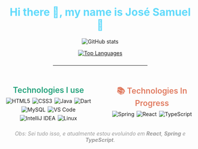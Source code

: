 <div align="center">

<h1 style="font-weight: bold; color: #61dafb;">
  Hi there 👋, my name is José Samuel 🚀
</h1>

<!-- GitHub stats -->
<p>
  <img src="https://github-readme-stats.vercel.app/api?username=JoseSamueldeMeloSantos&show_icons=true&theme=dark" alt="GitHub stats" />
</p>
<p>
  <a href="https://github.com/JoseSamueldeMeloSantos">
    <img src="https://github-readme-stats.vercel.app/api/top-langs/?username=JoseSamueldeMeloSantos&layout=compact&theme=dark" alt="Top Languages" />
  </a>
</p>

<hr style="width: 50%; margin: 1.5rem auto;" />

<div style="display: flex; justify-content: center; gap: 3rem; flex-wrap: wrap; max-width: 800px; margin: 0 auto;">

  <div style="flex: 1; min-width: 200px;">
    <h2 style="color: #21a179; font-weight: 600; margin-bottom: 0.5rem;">
      Technologies I use
    </h2>
    <div style="display: flex; flex-wrap: wrap; gap: 6px; justify-content: center;">
      <img alt="HTML5" src="https://img.shields.io/badge/-HTML5-E34F26?style=flat&logo=html5&logoColor=white&logoWidth=20" />
      <img alt="CSS3" src="https://img.shields.io/badge/-CSS3-1572B6?style=flat&logo=css3&logoColor=white&logoWidth=20" />
      <img alt="Java" src="https://img.shields.io/badge/-Java-ED8B00?style=flat&logo=openjdk&logoColor=white&logoWidth=20" />
      <img alt="Dart" src="https://img.shields.io/badge/-Dart-0175C2?style=flat&logo=dart&logoColor=white&logoWidth=20" />
      <img alt="MySQL" src="https://img.shields.io/badge/-MySQL-4479A1?style=flat&logo=mysql&logoColor=white&logoWidth=20" />
      <img alt="VS Code" src="https://img.shields.io/badge/-VS_Code-0078D4?style=flat&logo=visual-studio-code&logoColor=white&logoWidth=20" />
      <img alt="IntelliJ IDEA" src="https://img.shields.io/badge/-IntelliJ-000000?style=flat&logo=intellij-idea&logoColor=white&logoWidth=20" />
      <img alt="Linux" src="https://img.shields.io/badge/-Linux-FCC624?style=flat&logo=linux&logoColor=black&logoWidth=20" />
    </div>
  </div>

  <div style="flex: 1; min-width: 200px;">
    <h2 style="color: #e07a5f; font-weight: 600; margin-bottom: 0.5rem;">
      📚 Technologies In Progress
    </h2>
    <div style="display: flex; flex-wrap: wrap; gap: 6px; justify-content: center;">
      <img alt="Spring" src="https://img.shields.io/badge/-Spring-6DB33F?style=flat&logo=spring&logoColor=white&logoWidth=20" />
      <img alt="React" src="https://img.shields.io/badge/-React-61DAFB?style=flat&logo=react&logoColor=black&logoWidth=20" />
      <img alt="TypeScript" src="https://img.shields.io/badge/-TypeScript-3178C6?style=flat&logo=typescript&logoColor=white&logoWidth=20" />
    </div>
  </div>

</div>

<p style="margin-top: 1.5rem; font-style: italic; color: #999; max-width: 800px; margin-left: auto; margin-right: auto;">
  Obs: Sei tudo isso, e atualmente estou evoluindo em <strong>React</strong>, <strong>Spring</strong> e <strong>TypeScript</strong>.
</p>

</div>
